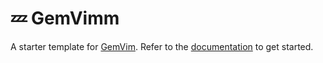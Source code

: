 # 💤 GemVimm

A starter template for [GemVim](https://github.com/LazyVim/LazyVim).
Refer to the [documentation](https://lazyvim.github.io/installation) to get started.

